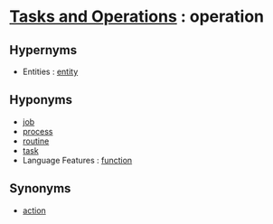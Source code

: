 # [Tasks and Operations][1] : operation

## Hypernyms

  - Entities : [entity](../Entities/entity.md)

## Hyponyms

  - [job](job.md)
  - [process](process.md)
  - [routine](routine.md)
  - [task](task.md)
  - Language Features : [function](../../Programming_in_General/Language_Features/function.md)

## Synonyms

  - [action](action.md)

[1]: README.md
